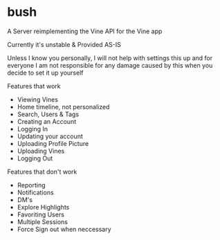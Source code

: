 # bush
A Server reimplementing the Vine API for the Vine app

Currently it's unstable & Provided AS-IS

Unless I know you personally, I will not help with settings this up and for everyone I am not responsible for any damage caused by this when you decide to set it up yourself


Features that work
- Viewing Vines
- Home timeline, not personalized
- Search, Users & Tags
- Creating an Account
- Logging In
- Updating your account
- Uploading Profile Picture
- Uploading Vines
- Logging Out

Features that don't work
- Reporting
- Notifications
- DM's
- Explore Highlights
- Favoriting Users
- Multiple Sessions
- Force Sign out when neccessary
